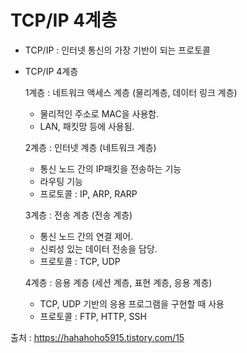 # TCP/IP 4계층

- TCP/IP : 인터넷 통신의 가장 기반이 되는 프로토콜

- TCP/IP 4계층

  1계층 : 네트워크 액세스 계층 (물리계층, 데이터 링크 계층)

  - 물리적인 주소로 MAC을 사용함.
  - LAN, 패킷망 등에 사용됨.

  2계층 : 인터넷 계층 (네트워크 계층)

  - 통신 노드 간의 IP패킷을 전송하는 기능
  - 라우팅 기능
  - 프로토콜 : IP, ARP, RARP

  3계층 : 전송 계층 (전송 계층)

  - 통신 노드 간의 연결 제어.
  - 신뢰성 있는 데이터 전송을 담당.
  - 프로토콜 : TCP, UDP

  4계층 : 응용 계층 (세션 계층, 표현 계층, 응용 계층)

  - TCP, UDP 기반의 응용 프로그램을 구현할 때 사용
  - 프로토콜 : FTP, HTTP, SSH



출처 : https://hahahoho5915.tistory.com/15